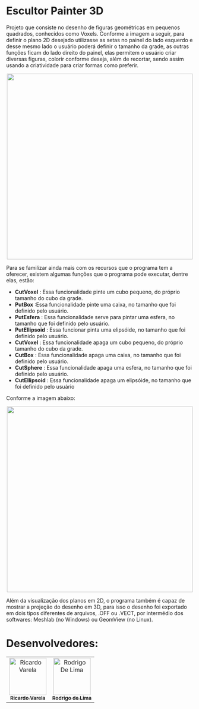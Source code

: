 <h1>Escultor Painter 3D</h1>

Projeto que consiste no desenho de figuras geométricas em pequenos quadrados, conhecidos como Voxels. Conforme a imagem a seguir, para definir o plano 2D desejado utilizasse as setas no painel do lado esquerdo e desse mesmo lado o usuário poderá definir o tamanho da grade, as outras funções ficam do lado direito do painel, elas permitem o usuário criar diversas figuras, colorir conforme deseja, além de recortar, sendo assim usando a criatividade para criar formas como preferir.

<p align="center"> 
<img src="https://user-images.githubusercontent.com/48896758/60150988-4be7d180-97b1-11e9-93ab-33a62b015ad9.jpg" width="500px;" style="max-width:100%;">
 </p>

Para se familizar ainda mais com os recursos que o programa tem a oferecer, existem algumas funções que o programa pode executar, dentre elas, estão:

<ul>
   <li><b><font style="vertical-align: inherit;"><font style="vertical-align: inherit;">CutVoxel</font></font></b><font style="vertical-align: inherit;"><font style="vertical-align: inherit;"> : Essa funcionalidade pinte um cubo pequeno, do próprio tamanho do cubo da grade.</font></font></li> 
   <li><b><font style="vertical-align: inherit;"><font style="vertical-align: inherit;">PutBox</font></font></b><font style="vertical-align: inherit;"><font style="vertical-align: inherit;"> :Essa funcionalidade pinte uma caixa, no tamanho que foi definido pelo usuário.</font></font></li> 
   <li><b><font style="vertical-align: inherit;"><font style="vertical-align: inherit;">PutEsfera</font></font></b><font style="vertical-align: inherit;"><font style="vertical-align: inherit;"> : Essa funcionalidade serve para pintar uma esfera, no tamanho que foi definido pelo usuário.</font></font></li>
   <li><b><font style="vertical-align: inherit;"><font style="vertical-align: inherit;">PutEllipsoid</font></font></b><font style="vertical-align: inherit;"><font style="vertical-align: inherit;"> : Essa funcionar pinta uma elipsóide, no tamanho que foi definido pelo usuário.</font></font></li> 
   <li><b><font style="vertical-align: inherit;"><font style="vertical-align: inherit;">CutVoxel</font></font></b><font style="vertical-align: inherit;"><font style="vertical-align: inherit;"> : Essa funcionalidade apaga um cubo pequeno, do próprio tamanho do cubo da grade.</font></font></li> 
   <li><b><font style="vertical-align: inherit;"><font style="vertical-align: inherit;">CutBox</font></font></b><font style="vertical-align: inherit;"><font style="vertical-align: inherit;"> : Essa funcionalidade apaga uma caixa, no tamanho que foi definido pelo usuário.</font></font></li> 
   <li><b><font style="vertical-align: inherit;"><font style="vertical-align: inherit;">CutSphere</font></font></b><font style="vertical-align: inherit;"><font style="vertical-align: inherit;"> : Essa funcionalidade apaga uma esfera, no tamanho que foi definido pelo usuário.</font></font></li>
   <li><b><font style="vertical-align: inherit;"><font style="vertical-align: inherit;">CutEllipsoid</font></font></b><font style="vertical-align: inherit;"><font style="vertical-align: inherit;"> : Essa funcionalidade apaga um elipsóide, no tamanho que foi definido pelo usuário</font></font></li>
 </ul>
 
 Conforme a imagem abaixo:
 
 <p align="center"> 
<img src="https://user-images.githubusercontent.com/48896758/60151342-cbc26b80-97b2-11e9-85e5-f1f25dbfdd1b.jpg" width="500px;" style="max-width:100%;">
 </p>
 
 Além da visualização dos planos em 2D, o programa também é capaz de mostrar a projeção do desenho em 3D, para isso o desenho foi exportado em dois tipos diferentes de arquivos, .OFF ou .VECT, por intermédio dos softwares: Meshlab (no Windows) ou GeomView (no Linux).
 
<h1>Desenvolvedores:</h1>
 
 <table>
  <tbody><tr>
    <td align="center">
      <a href="https://github.com/ricardomvv">
        <img src="https://avatars0.githubusercontent.com/u/48896758?s=460&v=4" width="100px;" alt="Ricardo Varela" style="max-width:100%;">
        <br>
        <sub><b>Ricardo Varela</b></sub>
      </a><br>
    </td>
    <td align="center">
      <a href="https://github.com/rodrigols-10">
        <img src="https://avatars3.githubusercontent.com/u/49422747?s=460&v=4" width="100px;" alt="Rodrigo De Lima" style="max-width:100%;">
        <br>
        <sub><b>Rodrigo de Lima</b></sub>
      </a><br>
    </td>
  </tr>
</tbody></table>
